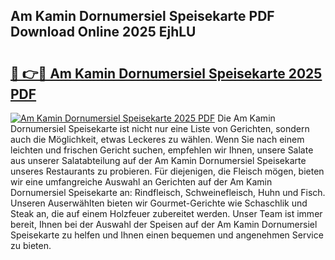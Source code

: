 ## Am Kamin Dornumersiel Speisekarte PDF Download Online 2025 EjhLU

# <h2><a href="http://gc7eaf8.nevu.top/?p=Am+Kamin+Dornumersiel+Speisekarte">🔗 👉🔴 Am Kamin Dornumersiel Speisekarte 2025 PDF</a></h2>

[![Am Kamin Dornumersiel Speisekarte 2025 PDF](https://i.imgur.com/dBaPXMq.png)](http://gc7eaf8.nevu.top/?p=Am+Kamin+Dornumersiel+Speisekarte)
Die Am Kamin Dornumersiel Speisekarte ist nicht nur eine Liste von Gerichten, sondern auch die Möglichkeit, etwas Leckeres zu wählen. Wenn Sie nach einem leichten und frischen Gericht suchen, empfehlen wir Ihnen, unsere Salate aus unserer Salatabteilung auf der Am Kamin Dornumersiel Speisekarte unseres Restaurants zu probieren. Für diejenigen, die Fleisch mögen, bieten wir eine umfangreiche Auswahl an Gerichten auf der Am Kamin Dornumersiel Speisekarte an: Rindfleisch, Schweinefleisch, Huhn und Fisch. Unseren Auserwählten bieten wir Gourmet-Gerichte wie Schaschlik und Steak an, die auf einem Holzfeuer zubereitet werden. Unser Team ist immer bereit, Ihnen bei der Auswahl der Speisen auf der Am Kamin Dornumersiel Speisekarte zu helfen und Ihnen einen bequemen und angenehmen Service zu bieten.
